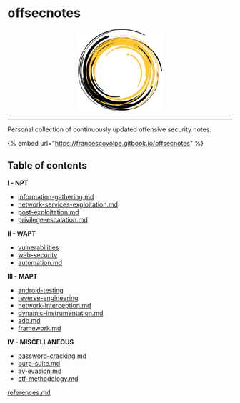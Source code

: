 # offsecnotes

<div align="center"><img src=".gitbook/assets/logo.png" alt="" width="188"></div>

***

Personal collection of continuously updated offensive security notes.

{% embed url="https://francescovolpe.gitbook.io/offsecnotes" %}

## Table of contents

**I - NPT**

* [information-gathering.md](i-network/information-gathering.md "mention")
* [network-services-exploitation.md](i-network/network-services-exploitation.md "mention")
* [post-exploitation.md](i-network/post-exploitation.md "mention")
* [privilege-escalation.md](i-network/privilege-escalation.md "mention")

**II - WAPT**

* [vulnerabilities](ii-web-application/vulnerabilities/ "mention")
* [web-security](ii-web-application/web-security/ "mention")
* [automation.md](ii-web-application/automation.md "mention")

**III - MAPT**

* [android-testing](iii-android/android-testing/ "mention")
* [reverse-engineering](iii-android/reverse-engineering/ "mention")
* [network-interception.md](iii-android/network-interception.md "mention")
* [dynamic-instrumentation.md](iii-android/dynamic-instrumentation.md "mention")
* [adb.md](iii-android/adb.md "mention")
* [framework.md](iii-android/framework.md "mention")

**IV - MISCELLANEOUS**

* [password-cracking.md](iv-miscellaneous/password-cracking.md "mention")
* [burp-suite.md](iv-miscellaneous/burp-suite.md "mention")
* [av-evasion.md](iv-miscellaneous/av-evasion.md "mention")
* [ctf-methodology.md](iv-miscellaneous/ctf-methodology.md "mention")

[references.md](references.md "mention")
